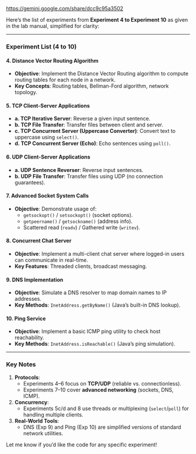 https://gemini.google.com/share/dcc9c95a3502

Here’s the list of experiments from **Experiment 4 to Experiment 10** as given in the lab manual, simplified for clarity:

---

### **Experiment List (4 to 10)**  

#### **4. Distance Vector Routing Algorithm**  
   - **Objective**: Implement the Distance Vector Routing algorithm to compute routing tables for each node in a network.  
   - **Key Concepts**: Routing tables, Bellman-Ford algorithm, network topology.  

#### **5. TCP Client-Server Applications**  
   - **a. TCP Iterative Server**: Reverse a given input sentence.  
   - **b. TCP File Transfer**: Transfer files between client and server.  
   - **c. TCP Concurrent Server (Uppercase Converter)**: Convert text to uppercase using `select()`.  
   - **d. TCP Concurrent Server (Echo)**: Echo sentences using `poll()`.  

#### **6. UDP Client-Server Applications**  
   - **a. UDP Sentence Reverser**: Reverse input sentences.  
   - **b. UDP File Transfer**: Transfer files using UDP (no connection guarantees).  

#### **7. Advanced Socket System Calls**  
   - **Objective**: Demonstrate usage of:  
     - `getsockopt()` / `setsockopt()` (socket options).  
     - `getpeername()` / `getsockname()` (address info).  
     - Scattered read (`readv`) / Gathered write (`writev`).  

#### **8. Concurrent Chat Server**  
   - **Objective**: Implement a multi-client chat server where logged-in users can communicate in real-time.  
   - **Key Features**: Threaded clients, broadcast messaging.  

#### **9. DNS Implementation**  
   - **Objective**: Simulate a DNS resolver to map domain names to IP addresses.  
   - **Key Methods**: `InetAddress.getByName()` (Java’s built-in DNS lookup).  

#### **10. Ping Service**  
   - **Objective**: Implement a basic ICMP ping utility to check host reachability.  
   - **Key Methods**: `InetAddress.isReachable()` (Java’s ping simulation).  

---

### **Key Notes**  
1. **Protocols**:  
   - Experiments 4–6 focus on **TCP/UDP** (reliable vs. connectionless).  
   - Experiments 7–10 cover **advanced networking** (sockets, DNS, ICMP).  
2. **Concurrency**:  
   - Experiments 5c/d and 8 use threads or multiplexing (`select`/`poll`) for handling multiple clients.  
3. **Real-World Tools**:  
   - DNS (Exp 9) and Ping (Exp 10) are simplified versions of standard network utilities.  

Let me know if you’d like the code for any specific experiment!